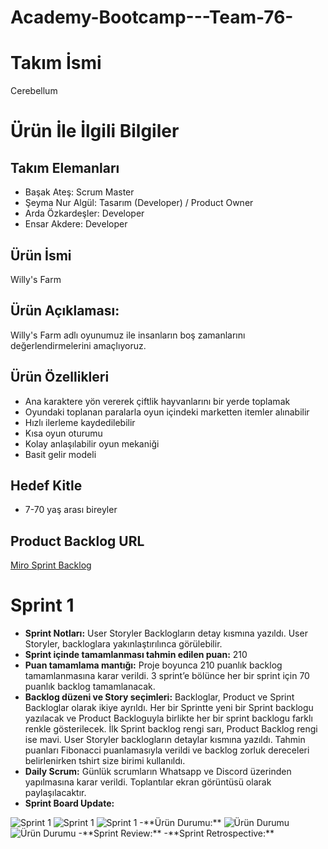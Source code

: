 # Academy-Bootcamp---Team-76-

# Takım İsmi 

Cerebellum

# Ürün İle İlgili Bilgiler

## Takım Elemanları

- Başak Ateş: Scrum Master 
- Şeyma Nur Algül: Tasarım (Developer) / Product Owner
- Arda Özkardeşler: Developer
- Ensar Akdere: Developer

## Ürün İsmi
Willy's Farm
## Ürün Açıklaması: 
Willy's Farm adlı oyunumuz ile insanların boş zamanlarını değerlendirmelerini amaçlıyoruz.
## Ürün Özellikleri
- Ana karaktere yön vererek çiftlik hayvanlarını bir yerde toplamak 
- Oyundaki toplanan paralarla oyun içindeki marketten itemler alınabilir
- Hızlı ilerleme kaydedilebilir 
- Kısa oyun oturumu
- Kolay anlaşılabilir oyun mekaniği 
- Basit gelir modeli


## Hedef Kitle 
- 7-70 yaş arası bireyler

## Product Backlog URL
[Miro Sprint Backlog](https://miro.com/app/board/uXjVO4-c5TQ=/)

# Sprint 1

- **Sprint Notları:** User Storyler Backlogların detay kısmına yazıldı. User Storyler, backloglara yakınlaştırılınca görülebilir.
- **Sprint içinde tamamlanması tahmin edilen puan:** 210
- **Puan tamamlama mantığı:** Proje boyunca 210 puanlık backlog tamamlanmasına karar verildi. 3 sprint’e bölünce her bir sprint için 70 puanlık backlog tamamlanacak.
- **Backlog düzeni ve Story seçimleri:** Backloglar, Product ve Sprint Backloglar olarak ikiye ayrıldı. Her bir Sprintte yeni bir Sprint backlogu yazılacak ve Product Backloguyla birlikte her bir sprint backlogu farklı renkle gösterilecek. İlk Sprint backlog rengi sarı, Product Backlog rengi ise mavi. User Storyler backlogların detaylar kısmına yazıldı. Tahmin puanları Fibonacci puanlamasıyla verildi ve backlog zorluk dereceleri belirlenirken tshirt size birimi kullanıldı. 
- **Daily Scrum:** Günlük scrumların Whatsapp ve Discord üzerinden yapılmasına karar verildi. Toplantılar ekran görüntüsü olarak paylaşılacaktır. 
- **Sprint Board Update:** 
 <img src="https://i.ibb.co/LRnqQdp/ilksprint1.png" alt="Sprint 1" width="auto" height="auto">
 <img src="https://i.ibb.co/WPJpKz1/sprint11.png" alt="Sprint 1" width="auto" height="auto">
 <img src="https://i.ibb.co/mG10ZJf/sprint1-2.png" alt="Sprint 1" width="auto" height="auto">
-**Ürün Durumu:**
 <img src="https://i.ibb.co/kcg22Bt/sprint1-1.gif" alt="Ürün Durumu" width="auto" height="auto">
 <img src="https://i.ibb.co/rtkWDw1/sprint1-2.gif" alt="Ürün Durumu" width="auto" height="auto">
-**Sprint Review:** 
-**Sprint Retrospective:**
